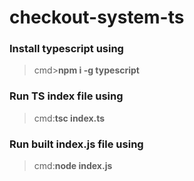 # checkout-system-ts
 
### Install typescript using 
> cmd>**npm i -g typescript**
### Run TS index file using
> cmd:**tsc index.ts**
### Run built index.js file using 
> cmd:**node index.js**
